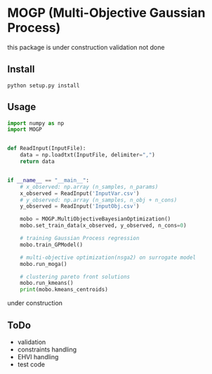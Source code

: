 # MOGP (Multi-Objective Gaussian Process)
this package is under construction
validation not done

## Install

`python setup.py install`

## Usage

```python
import numpy as np
import MOGP


def ReadInput(InputFile):
    data = np.loadtxt(InputFile, delimiter=",")
    return data


if __name__ == "__main__":
    # x_observed: np.array (n_samples, n_params)
    x_observed = ReadInput('InputVar.csv')
    # y_observed: np.array (n_samples, n_obj + n_cons)
    y_observed = ReadInput('InputObj.csv')

    mobo = MOGP.MultiObjectiveBayesianOptimization()
    mobo.set_train_data(x_observed, y_observed, n_cons=0)

    # training Gaussian Process regression
    mobo.train_GPModel()

    # multi-objective optimization(nsga2) on surrogate model
    mobo.run_moga()

    # clustering pareto front solutions
    mobo.run_kmeans()
    print(mobo.kmeans_centroids)


```

under construction

## ToDo

- validation
- constraints handling
- EHVI handling
- test code
